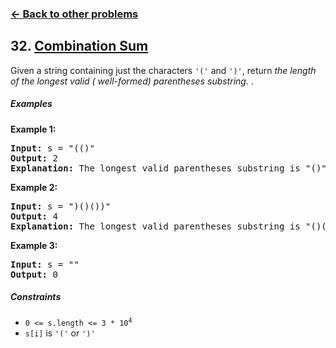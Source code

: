 ### [&#8592; Back to other problems](../../README.md)

## 32. [Combination Sum](https://leetcode.com/problems/combination-sum/)

Given a string containing just the characters `'('` and `')'`, return *the length of the longest
valid ( well-formed) parentheses substring.*
.

##### Examples

**Example 1:**

<pre>
<b>Input:</b> s = "(()"
<b>Output:</b> 2
<b>Explanation:</b> The longest valid parentheses substring is "()".
</pre>

**Example 2:**

<pre>
<b>Input:</b> s = ")()())"
<b>Output:</b> 4
<b>Explanation:</b> The longest valid parentheses substring is "()()".
</pre>

**Example 3:**

<pre>
<b>Input:</b> s = ""
<b>Output:</b> 0
</pre>

##### Constraints

* <code>0 <= s.length <= 3 * 10<sup>4</sup></code>
* `s[i]` is `'('` or `')'`
